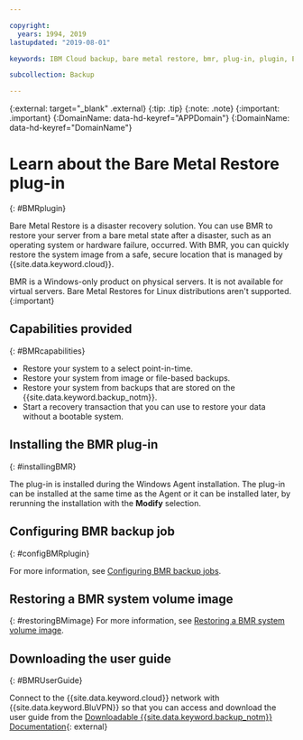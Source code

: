 ```yaml
---

copyright:
  years: 1994, 2019
lastupdated: "2019-08-01"

keywords: IBM Cloud backup, bare metal restore, bmr, plug-in, plugin, EVault, Carbonite, baremetal, point-in-time restore

subcollection: Backup

---
```

{:external: target="_blank" .external}
{:tip: .tip}
{:note: .note}
{:important: .important}
{:DomainName: data-hd-keyref="APPDomain"}
{:DomainName: data-hd-keyref="DomainName"}

# Learn about the Bare Metal Restore plug-in
{: #BMRplugin}

Bare Metal Restore is a disaster recovery solution. You can use BMR to restore your server from a bare metal state after a disaster, such as an operating system or hardware failure, occurred. With BMR, you can quickly restore the system image from a safe, secure location that is managed by {{site.data.keyword.cloud}}.

BMR is a Windows-only product on physical servers. It is not available for virtual servers. Bare Metal Restores for Linux distributions aren't supported.
{:important}

## Capabilities provided
{: #BMRcapabilities}

- Restore your system to a select point-in-time.
- Restore your system from image or file-based backups.
- Restore your system from backups that are stored on the {{site.data.keyword.backup_notm}}.
- Start a recovery transaction that you can use to restore your data without a bootable system.

## Installing the BMR plug-in
{: #installingBMR}

The plug-in is installed during the Windows Agent installation. The plug-in can be installed at the same time as the Agent or it can be installed later, by rerunning the installation with the **Modify** selection.

## Configuring BMR backup job
{: #configBMRplugin}

For more information, see [Configuring BMR backup jobs](/docs/infrastructure/Backup?topic=Backup-configureBMR).

## Restoring a BMR system volume image
{: #restoringBMimage}
For more information, see [Restoring a BMR system volume image](/docs/infrastructure/Backup?topic=Backup-restoreBMR).

## Downloading the user guide
{: #BMRUserGuide}

Connect to the {{site.data.keyword.cloud}} network with {{site.data.keyword.BluVPN}} so that you can access and download the user guide from the [Downloadable {{site.data.keyword.backup_notm}} Documentation](http://downloads.service.softlayer.com/evault/Documentation/){: external}
